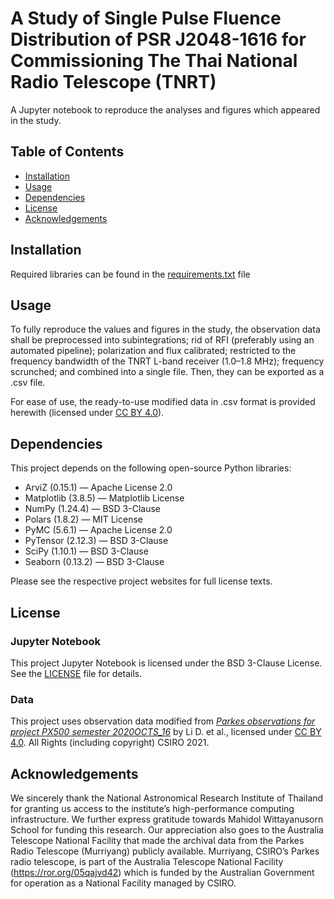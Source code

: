 # A Study of Single Pulse Fluence Distribution of PSR J2048-1616 for Commissioning The Thai National Radio Telescope (TNRT)

A Jupyter notebook to reproduce the analyses and figures which appeared in the study. 

## Table of Contents
- [Installation](#installation)
- [Usage](#usage)
- [Dependencies](#dependencies)
- [License](#license)
- [Acknowledgements](#acknowledgements)

## Installation

Required libraries can be found in the [requirements.txt](requirements.txt) file

## Usage

To fully reproduce the values and figures in the study, the observation data shall be preprocessed into subintegrations; rid of RFI (preferably using an automated pipeline); polarization and flux calibrated; restricted to the frequency bandwidth of the TNRT L-band receiver (1.0–1.8 MHz); frequency scrunched; and combined into a single file. Then, they can be exported as a .csv file.

For ease of use, the ready-to-use modified data in .csv format is provided herewith (licensed under [CC BY 4.0](https://creativecommons.org/licenses/by/4.0/)).

## Dependencies

This project depends on the following open-source Python libraries:

- ArviZ (0.15.1) — Apache License 2.0
- Matplotlib (3.8.5) — Matplotlib License
- NumPy (1.24.4) — BSD 3-Clause
- Polars (1.8.2) — MIT License
- PyMC (5.6.1) — Apache License 2.0
- PyTensor (2.12.3) — BSD 3-Clause
- SciPy (1.10.1) — BSD 3-Clause
- Seaborn (0.13.2) — BSD 3-Clause

Please see the respective project websites for full license texts.

## License

### Jupyter Notebook
This project Jupyter Notebook is licensed under the BSD 3-Clause License. See the [LICENSE](LICENSE) file for details.

### Data
This project uses observation data modified from [*Parkes observations for project PX500 semester 2020OCTS_16*](https://doi.org/10.25919/szds-6x44) by Li D. et al., licensed under [CC BY 4.0](https://creativecommons.org/licenses/by/4.0/). All Rights (including copyright) CSIRO 2021.

## Acknowledgements

We sincerely thank the National Astronomical Research Institute of Thailand for granting us access to the institute’s high-performance computing infrastructure. We further express gratitude towards Mahidol Wittayanusorn School for funding this research. Our appreciation also goes to the Australia Telescope National Facility that made the archival data from the Parkes Radio Telescope (Murriyang) publicly available. Murriyang, CSIRO’s Parkes radio telescope, is part of the Australia Telescope National Facility (https://ror.org/05qajvd42) which is funded by the Australian Government for operation as a National Facility managed by CSIRO.
